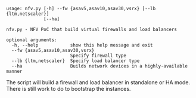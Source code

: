 ```
usage: nfv.py [-h] --fw {asav5,asav10,asav30,vsrx} [--lb {ltm,netscaler}]
              [--ha]

nfv.py - NFV PoC that build virtual firewalls and load balancers

optional arguments:
  -h, --help            show this help message and exit
  --fw {asav5,asav10,asav30,vsrx}
                        Specify firewall type
  --lb {ltm,netscaler}  Specify load balancer type
  --ha                  Builds network devices in a highly-available manner
```
  
The script will build a firewall and load balancer in standalone or HA mode. There is still work to do to bootstrap the instances.
